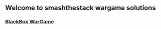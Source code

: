 ## Welcome to smashthestack wargame solutions

### [BlackBox WarGame](https://ali-amini.github.io/smashthestack-wargame/blackbox)

